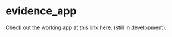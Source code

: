 # evidence_app
 
Check out the working app at this [link here](https://wfp-rbb-evidence.herokuapp.com/hello). (still in development).
